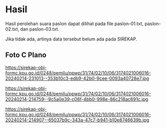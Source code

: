 # Hasil

Hasil perolehan suara paslon dapat dilihat pada file paslon-01.txt, paslon-02.txt, dan paslon-03.txt.

Jika tidak ada, artinya data tersebut belum ada pada SIREKAP.

## Foto C Plano

https://sirekap-obj-formc.kpu.go.id/0248/pemilu/ppwp/31/74/02/10/06/3174021006016-20240214-231013--353b10c3-edb9-42b0-9cee-0093a40728e7.jpg

https://sirekap-obj-formc.kpu.go.id/0248/pemilu/ppwp/31/74/02/10/06/3174021006016-20240214-214759--9c5a0e39-c06f-4bb0-998e-86c218ac691c.jpg

https://sirekap-obj-formc.kpu.go.id/0248/pemilu/ppwp/31/74/02/10/06/3174021006016-20240214-214907--65037b9c-343a-47c7-b941-b10e8746639b.jpg
